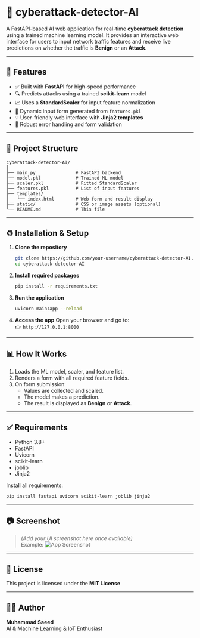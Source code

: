 # 🔐 cyberattack-detector-AI

A FastAPI-based AI web application for real-time **cyberattack detection** using a trained machine learning model. It provides an interactive web interface for users to input network traffic features and receive live predictions on whether the traffic is **Benign** or an **Attack**.

---
## 🚀 Features

- ✅ Built with **FastAPI** for high-speed performance
- 🔍 Predicts attacks using a trained **scikit-learn** model
- 📈 Uses a **StandardScaler** for input feature normalization
- 🧠 Dynamic input form generated from `features.pkl`
- 💡 User-friendly web interface with **Jinja2 templates**
- 🧪 Robust error handling and form validation

---

## 📁 Project Structure

```
cyberattack-detector-AI/
│
├── main.py               # FastAPI backend
├── model.pkl             # Trained ML model
├── scaler.pkl            # Fitted StandardScaler
├── features.pkl          # List of input features
├── templates/
│   └── index.html        # Web form and result display
├── static/               # CSS or image assets (optional)
└── README.md             # This file
```

---

## ⚙️ Installation & Setup

1. **Clone the repository**
   ```bash
   git clone https://github.com/your-username/cyberattack-detector-AI.git
   cd cyberattack-detector-AI
   ```

2. **Install required packages**
   ```bash
   pip install -r requirements.txt
   ```

3. **Run the application**
   ```bash
   uvicorn main:app --reload
   ```

4. **Access the app**
   Open your browser and go to:  
   👉 `http://127.0.0.1:8000`

---

## 📊 How It Works

1. Loads the ML model, scaler, and feature list.
2. Renders a form with all required feature fields.
3. On form submission:
   - Values are collected and scaled.
   - The model makes a prediction.
   - The result is displayed as **Benign** or **Attack**.

---

## ✅ Requirements

- Python 3.8+
- FastAPI
- Uvicorn
- scikit-learn
- joblib
- Jinja2

Install all requirements:
```bash
pip install fastapi uvicorn scikit-learn joblib jinja2
```

---

## 📷 Screenshot

> *(Add your UI screenshot here once available)*  
> Example:
> ![App Screenshot](static/screenshot.png)

---

## 📜 License

This project is licensed under the **MIT License** 

---

## 👨‍💻 Author

**Muhammad Saeed**  
AI & Machine Learning & IoT Enthusiast  

